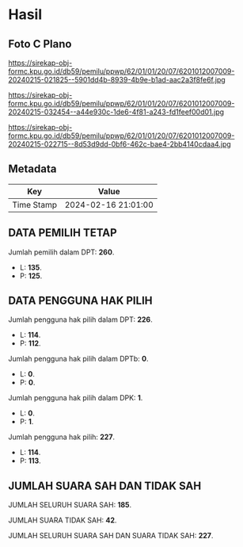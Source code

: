 # Hasil

## Foto C Plano

https://sirekap-obj-formc.kpu.go.id/db59/pemilu/ppwp/62/01/01/20/07/6201012007009-20240215-021825--5901dd4b-8939-4b9e-b1ad-aac2a3f8fe6f.jpg

https://sirekap-obj-formc.kpu.go.id/db59/pemilu/ppwp/62/01/01/20/07/6201012007009-20240215-032454--a44e930c-1de6-4f81-a243-fd1feef00d01.jpg

https://sirekap-obj-formc.kpu.go.id/db59/pemilu/ppwp/62/01/01/20/07/6201012007009-20240215-022715--8d53d9dd-0bf6-462c-bae4-2bb4140cdaa4.jpg


## Metadata

| Key        | Value               |
| ---------- | ------------------- |
| Time Stamp | 2024-02-16 21:01:00 |


## DATA PEMILIH TETAP

Jumlah pemilih dalam DPT: **260**.
 * L: **135**.
 * P: **125**.

## DATA PENGGUNA HAK PILIH

Jumlah pengguna hak pilih dalam DPT: **226**.
 * L: **114**.
 * P: **112**.

Jumlah pengguna hak pilih dalam DPTb: **0**.
 * L: **0**.
 * P: **0**.

Jumlah pengguna hak pilih dalam DPK: **1**.
 * L: **0**.
 * P: **1**.

Jumlah pengguna hak pilih: **227**.
 * L: **114**.
 * P: **113**.

## JUMLAH SUARA SAH DAN TIDAK SAH

JUMLAH SELURUH SUARA SAH: **185**.

JUMLAH SUARA TIDAK SAH: **42**.

JUMLAH SELURUH SUARA SAH DAN SUARA TIDAK SAH: **227**.


